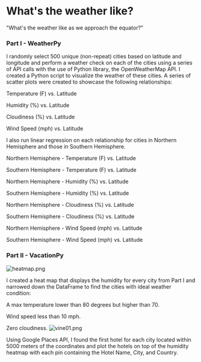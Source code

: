 # What's the weather like?

 "What's the weather like as we approach the equator?"

### Part I - WeatherPy

I randomly select 500 unique (non-repeat) cities based on latitude and longitude and perform a weather check on each of the cities using a series of API calls with the use of Python library, the OpenWeatherMap API. I created a Python script to visualize the weather of these cities.
A series of scatter plots were created to showcase the following relationships:

Temperature (F) vs. Latitude

Humidity (%) vs. Latitude

Cloudiness (%) vs. Latitude

Wind Speed (mph) vs. Latitude


I also run linear regression on each relationship for cities in Northern Hemisphere and those in Southern Hemisphere. 

Northern Hemisphere - Temperature (F) vs. Latitude

Southern Hemisphere - Temperature (F) vs. Latitude

Northern Hemisphere - Humidity (%) vs. Latitude

Southern Hemisphere - Humidity (%) vs. Latitude

Northern Hemisphere - Cloudiness (%) vs. Latitude

Southern Hemisphere - Cloudiness (%) vs. Latitude

Northern Hemisphere - Wind Speed (mph) vs. Latitude

Southern Hemisphere - Wind Speed (mph) vs. Latitude


### Part II - VacationPy
![heatmap.png](weatherpy/Images/vine01.png)

I created a heat map that displays the humidity for every city from Part I and narrowed down the DataFrame to find the cities with ideal weather condition:

A max temperature lower than 80 degrees but higher than 70.


Wind speed less than 10 mph.


Zero cloudiness.
![vine01.png](Images/vine01.png)
 
Using Google Places API, I found the first hotel for each city located within 5000 meters of the coordinates and plot the hotels on top of the humidity heatmap with each pin containing the Hotel Name, City, and Country.

